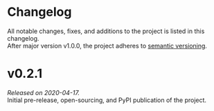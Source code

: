 # Changelog
All notable changes, fixes, and additions to the project is listed in this changelog.  
After major version v1.0.0, the project adheres to [semantic versioning](https://semver.org/).

# v0.2.1
_Released on 2020-04-17._  
Initial pre-release, open-sourcing, and PyPI publication of the project.  
